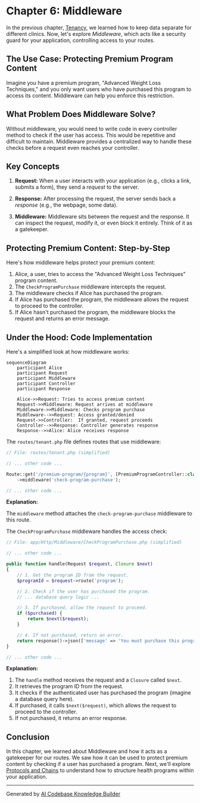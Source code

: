 # Chapter 6: Middleware

In the previous chapter, [Tenancy](05_tenancy_.md), we learned how to keep data separate for different clinics. Now, let's explore *Middleware*, which acts like a security guard for your application, controlling access to your routes.

## The Use Case: Protecting Premium Program Content

Imagine you have a premium program, "Advanced Weight Loss Techniques," and you only want users who have purchased this program to access its content. Middleware can help you enforce this restriction.

## What Problem Does Middleware Solve?

Without middleware, you would need to write code in every controller method to check if the user has access. This would be repetitive and difficult to maintain. Middleware provides a centralized way to handle these checks before a request even reaches your controller.

## Key Concepts

1. **Request:**  When a user interacts with your application (e.g., clicks a link, submits a form), they send a *request* to the server.

2. **Response:** After processing the request, the server sends back a *response* (e.g., the webpage, some data).

3. **Middleware:**  Middleware sits between the request and the response. It can inspect the request, modify it, or even block it entirely. Think of it as a gatekeeper.

## Protecting Premium Content: Step-by-Step

Here's how middleware helps protect your premium content:

1. Alice, a user, tries to access the "Advanced Weight Loss Techniques" program content.
2. The `CheckProgramPurchase` middleware intercepts the request.
3. The middleware checks if Alice has purchased the program.
4. If Alice has purchased the program, the middleware allows the request to proceed to the controller.
5. If Alice hasn't purchased the program, the middleware blocks the request and returns an error message.

## Under the Hood: Code Implementation

Here's a simplified look at how middleware works:

```mermaid
sequenceDiagram
    participant Alice
    participant Request
    participant Middleware
    participant Controller
    participant Response

    Alice->>Request: Tries to access premium content
    Request->>Middleware: Request arrives at middleware
    Middleware->>Middleware: Checks program purchase
    Middleware-->>Request: Access granted/denied
    Request->>Controller:  If granted, request proceeds
    Controller-->>Response: Controller generates response
    Response-->>Alice: Alice receives response
```

The `routes/tenant.php` file defines routes that use middleware:

```php
// File: routes/tenant.php (simplified)

// ... other code ...

Route::get('/premium-program/{program}', [PremiumProgramController::class, 'show'])
    ->middleware('check-program-purchase');

// ... other code ...
```

**Explanation:**

The `middleware` method attaches the `check-program-purchase` middleware to this route.

The `CheckProgramPurchase` middleware handles the access check:

```php
// File: app/Http/Middleware/CheckProgramPurchase.php (simplified)

// ... other code ...

public function handle(Request $request, Closure $next)
{
    // 1. Get the program ID from the request.
    $programId = $request->route('program');

    // 2. Check if the user has purchased the program.
    // ... database query logic ...

    // 3. If purchased, allow the request to proceed.
    if ($purchased) {
        return $next($request);
    }

    // 4. If not purchased, return an error.
    return response()->json(['message' => 'You must purchase this program to access its content'], 403);
}

// ... other code ...
```

**Explanation:**

1. The `handle` method receives the request and a `Closure` called `$next`.
2. It retrieves the program ID from the request.
3. It checks if the authenticated user has purchased the program (imagine a database query here).
4. If purchased, it calls `$next($request)`, which allows the request to proceed to the controller.
5. If not purchased, it returns an error response.

## Conclusion

In this chapter, we learned about Middleware and how it acts as a gatekeeper for our routes. We saw how it can be used to protect premium content by checking if a user has purchased a program.  Next, we'll explore [Protocols and Chains](07_protocols_and_chains_.md) to understand how to structure health programs within your application.


---

Generated by [AI Codebase Knowledge Builder](https://github.com/The-Pocket/Tutorial-Codebase-Knowledge)